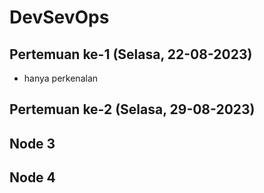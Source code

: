 # DevSevOps

## Pertemuan ke-1 (Selasa, 22-08-2023)
- hanya perkenalan

## Pertemuan ke-2 (Selasa, 29-08-2023)

## Node 3

## Node 4


